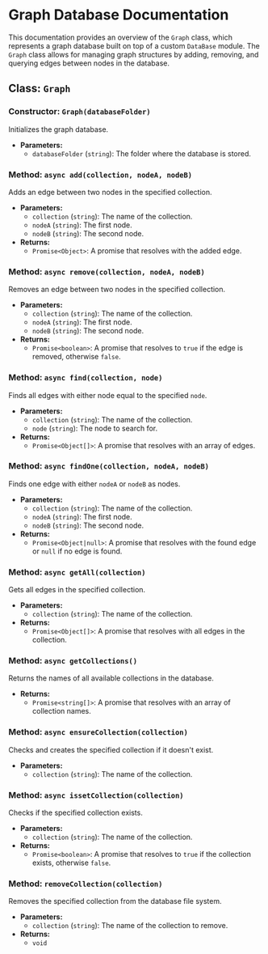 # Graph Database Documentation

This documentation provides an overview of the `Graph` class, which represents a graph database built on top of a custom `DataBase` module. The `Graph` class allows for managing graph structures by adding, removing, and querying edges between nodes in the database.

## Class: `Graph`

### Constructor: `Graph(databaseFolder)`
Initializes the graph database.

- **Parameters:**
  - `databaseFolder` (`string`): The folder where the database is stored.

### Method: `async add(collection, nodeA, nodeB)`
Adds an edge between two nodes in the specified collection.

- **Parameters:**
  - `collection` (`string`): The name of the collection.
  - `nodeA` (`string`): The first node.
  - `nodeB` (`string`): The second node.
- **Returns:**
  - `Promise<Object>`: A promise that resolves with the added edge.

### Method: `async remove(collection, nodeA, nodeB)`
Removes an edge between two nodes in the specified collection.

- **Parameters:**
  - `collection` (`string`): The name of the collection.
  - `nodeA` (`string`): The first node.
  - `nodeB` (`string`): The second node.
- **Returns:**
  - `Promise<boolean>`: A promise that resolves to `true` if the edge is removed, otherwise `false`.

### Method: `async find(collection, node)`
Finds all edges with either node equal to the specified `node`.

- **Parameters:**
  - `collection` (`string`): The name of the collection.
  - `node` (`string`): The node to search for.
- **Returns:**
  - `Promise<Object[]>`: A promise that resolves with an array of edges.

### Method: `async findOne(collection, nodeA, nodeB)`
Finds one edge with either `nodeA` or `nodeB` as nodes.

- **Parameters:**
  - `collection` (`string`): The name of the collection.
  - `nodeA` (`string`): The first node.
  - `nodeB` (`string`): The second node.
- **Returns:**
  - `Promise<Object|null>`: A promise that resolves with the found edge or `null` if no edge is found.

### Method: `async getAll(collection)`
Gets all edges in the specified collection.

- **Parameters:**
  - `collection` (`string`): The name of the collection.
- **Returns:**
  - `Promise<Object[]>`: A promise that resolves with all edges in the collection.

### Method: `async getCollections()`
Returns the names of all available collections in the database.

- **Returns:**
  - `Promise<string[]>`: A promise that resolves with an array of collection names.

### Method: `async ensureCollection(collection)`
Checks and creates the specified collection if it doesn't exist.

- **Parameters:**
  - `collection` (`string`): The name of the collection.

### Method: `async issetCollection(collection)`
Checks if the specified collection exists.

- **Parameters:**
  - `collection` (`string`): The name of the collection.
- **Returns:**
  - `Promise<boolean>`: A promise that resolves to `true` if the collection exists, otherwise `false`.

### Method: `removeCollection(collection)`
Removes the specified collection from the database file system.

- **Parameters:**
  - `collection` (`string`): The name of the collection to remove.
- **Returns:**
  - `void`